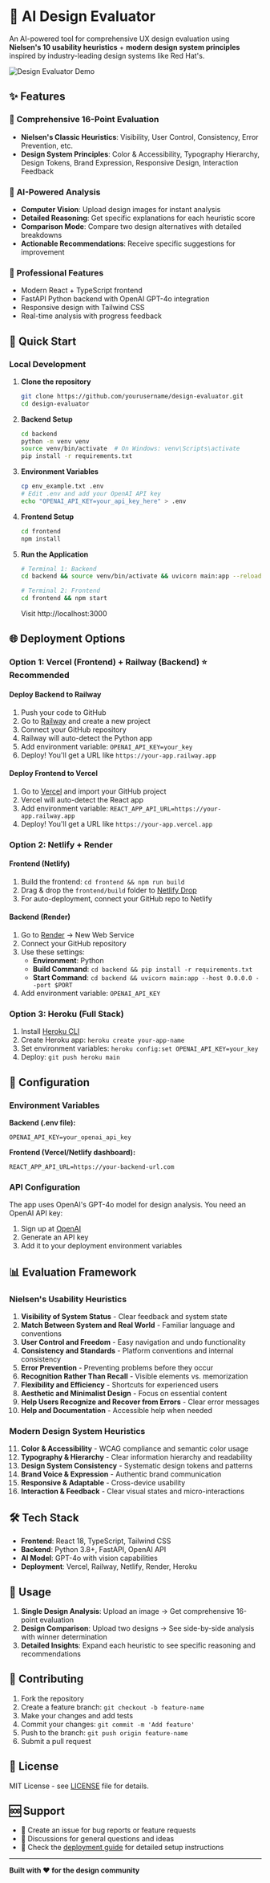 # 🎨 AI Design Evaluator

An AI-powered tool for comprehensive UX design evaluation using **Nielsen's 10 usability heuristics** + **modern design system principles** inspired by industry-leading design systems like Red Hat's.

![Design Evaluator Demo](https://via.placeholder.com/800x400/4F46E5/FFFFFF?text=Design+Evaluator+Demo)

## ✨ Features

### 🔬 **Comprehensive 16-Point Evaluation**
- **Nielsen's Classic Heuristics**: Visibility, User Control, Consistency, Error Prevention, etc.
- **Design System Principles**: Color & Accessibility, Typography Hierarchy, Design Tokens, Brand Expression, Responsive Design, Interaction Feedback

### 🤖 **AI-Powered Analysis**
- **Computer Vision**: Upload design images for instant analysis
- **Detailed Reasoning**: Get specific explanations for each heuristic score
- **Comparison Mode**: Compare two design alternatives with detailed breakdowns
- **Actionable Recommendations**: Receive specific suggestions for improvement

### 🎯 **Professional Features**
- Modern React + TypeScript frontend
- FastAPI Python backend with OpenAI GPT-4o integration
- Responsive design with Tailwind CSS
- Real-time analysis with progress feedback

## 🚀 Quick Start

### Local Development

1. **Clone the repository**
   ```bash
   git clone https://github.com/yourusername/design-evaluator.git
   cd design-evaluator
   ```

2. **Backend Setup**
   ```bash
   cd backend
   python -m venv venv
   source venv/bin/activate  # On Windows: venv\Scripts\activate
   pip install -r requirements.txt
   ```

3. **Environment Variables**
   ```bash
   cp env_example.txt .env
   # Edit .env and add your OpenAI API key
   echo "OPENAI_API_KEY=your_api_key_here" > .env
   ```

4. **Frontend Setup**
   ```bash
   cd frontend
   npm install
   ```

5. **Run the Application**
   ```bash
   # Terminal 1: Backend
   cd backend && source venv/bin/activate && uvicorn main:app --reload

   # Terminal 2: Frontend  
   cd frontend && npm start
   ```

   Visit http://localhost:3000

## 🌐 Deployment Options

### Option 1: Vercel (Frontend) + Railway (Backend) ⭐ Recommended

#### **Deploy Backend to Railway**
1. Push your code to GitHub
2. Go to [Railway](https://railway.app) and create a new project
3. Connect your GitHub repository
4. Railway will auto-detect the Python app
5. Add environment variable: `OPENAI_API_KEY=your_key`
6. Deploy! You'll get a URL like `https://your-app.railway.app`

#### **Deploy Frontend to Vercel**
1. Go to [Vercel](https://vercel.com) and import your GitHub project
2. Vercel will auto-detect the React app
3. Add environment variable: `REACT_APP_API_URL=https://your-app.railway.app`
4. Deploy! You'll get a URL like `https://your-app.vercel.app`

### Option 2: Netlify + Render

#### **Frontend (Netlify)**
1. Build the frontend: `cd frontend && npm run build`
2. Drag & drop the `frontend/build` folder to [Netlify Drop](https://app.netlify.com/drop)
3. For auto-deployment, connect your GitHub repo to Netlify

#### **Backend (Render)**
1. Go to [Render](https://render.com) → New Web Service
2. Connect your GitHub repository
3. Use these settings:
   - **Environment**: Python
   - **Build Command**: `cd backend && pip install -r requirements.txt`
   - **Start Command**: `cd backend && uvicorn main:app --host 0.0.0.0 --port $PORT`
4. Add environment variable: `OPENAI_API_KEY`

### Option 3: Heroku (Full Stack)
1. Install [Heroku CLI](https://devcenter.heroku.com/articles/heroku-cli)
2. Create Heroku app: `heroku create your-app-name`
3. Set environment variables: `heroku config:set OPENAI_API_KEY=your_key`
4. Deploy: `git push heroku main`

## 🔧 Configuration

### Environment Variables

**Backend (.env file):**
```env
OPENAI_API_KEY=your_openai_api_key
```

**Frontend (Vercel/Netlify dashboard):**
```env
REACT_APP_API_URL=https://your-backend-url.com
```

### API Configuration

The app uses OpenAI's GPT-4o model for design analysis. You need an OpenAI API key:
1. Sign up at [OpenAI](https://platform.openai.com)
2. Generate an API key
3. Add it to your deployment environment variables

## 📊 Evaluation Framework

### Nielsen's Usability Heuristics
1. **Visibility of System Status** - Clear feedback and system state
2. **Match Between System and Real World** - Familiar language and conventions
3. **User Control and Freedom** - Easy navigation and undo functionality
4. **Consistency and Standards** - Platform conventions and internal consistency
5. **Error Prevention** - Preventing problems before they occur
6. **Recognition Rather Than Recall** - Visible elements vs. memorization
7. **Flexibility and Efficiency** - Shortcuts for experienced users
8. **Aesthetic and Minimalist Design** - Focus on essential content
9. **Help Users Recognize and Recover from Errors** - Clear error messages
10. **Help and Documentation** - Accessible help when needed

### Modern Design System Heuristics
11. **Color & Accessibility** - WCAG compliance and semantic color usage
12. **Typography & Hierarchy** - Clear information hierarchy and readability
13. **Design System Consistency** - Systematic design tokens and patterns
14. **Brand Voice & Expression** - Authentic brand communication
15. **Responsive & Adaptable** - Cross-device usability
16. **Interaction & Feedback** - Clear visual states and micro-interactions

## 🛠 Tech Stack

- **Frontend**: React 18, TypeScript, Tailwind CSS
- **Backend**: Python 3.8+, FastAPI, OpenAI API
- **AI Model**: GPT-4o with vision capabilities
- **Deployment**: Vercel, Railway, Netlify, Render, Heroku

## 📱 Usage

1. **Single Design Analysis**: Upload an image → Get comprehensive 16-point evaluation
2. **Design Comparison**: Upload two designs → See side-by-side analysis with winner determination
3. **Detailed Insights**: Expand each heuristic to see specific reasoning and recommendations

## 🤝 Contributing

1. Fork the repository
2. Create a feature branch: `git checkout -b feature-name`
3. Make your changes and add tests
4. Commit your changes: `git commit -m 'Add feature'`
5. Push to the branch: `git push origin feature-name`
6. Submit a pull request

## 📄 License

MIT License - see [LICENSE](LICENSE) file for details.

## 🆘 Support

- 📧 Create an issue for bug reports or feature requests
- 💬 Discussions for general questions and ideas
- 📖 Check the [deployment guide](deploy_guide.md) for detailed setup instructions

---

**Built with ❤️ for the design community**